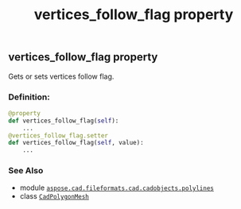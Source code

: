 ﻿---
title: vertices_follow_flag property
second_title: Aspose.CAD for Python via .NET API References
description: 
type: docs
weight: 570
url: /python-net/aspose.cad.fileformats.cad.cadobjects.polylines/cadpolygonmesh/vertices_follow_flag/
is_root: false
---

## vertices_follow_flag property


Gets or sets vertices follow flag.
### Definition:
```python
@property
def vertices_follow_flag(self):
    ...
@vertices_follow_flag.setter
def vertices_follow_flag(self, value):
    ...
```

### See Also
* module [`aspose.cad.fileformats.cad.cadobjects.polylines`](../../)
* class [`CadPolygonMesh`](/cad/python-net/aspose.cad.fileformats.cad.cadobjects.polylines/cadpolygonmesh)
